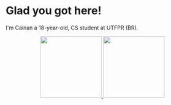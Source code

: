 # Glad you got here!
I'm Cainan a 18-year-old, CS student at UTFPR (BR).

<div align="center">
  <a href="https://github.com/travizanutto">
  <img height="160em" src="https://github-readme-stats.vercel.app/api?username=travizanutto&include_all_commits=true&custom_title=My GB stats:&count_private=true&show_icons=true&hide=issues&theme=synthwave">
  <img height="160em" src="https://github-readme-stats.vercel.app/api/top-langs/?username=travizanutto&layout=compact&theme=synthwave">  
</div>
  
#
